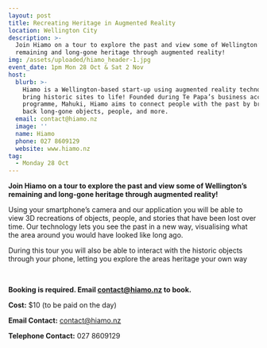 ```yaml
---
layout: post
title: Recreating Heritage in Augmented Reality
location: Wellington City
description: >-
  Join Hiamo on a tour to explore the past and view some of Wellington’s
  remaining and long-gone heritage through augmented reality!
img: /assets/uploaded/hiamo_header-1.jpg
event_date: 1pm Mon 28 Oct & Sat 2 Nov
host:
  blurb: >-
    Hiamo is a Wellington-based start-up using augmented reality technology to
    bring historic sites to life! Founded during Te Papa’s business accelerator
    programme, Mahuki, Hiamo aims to connect people with the past by bringing
    back long-gone objects, people, and more.
  email: contact@hiamo.nz
  image: ''
  name: Hiamo
  phone: 027 8609129
  website: www.hiamo.nz
tag:
  - Monday 28 Oct
---
```

**Join Hiamo on a tour to explore the past and view some of Wellington’s remaining and long-gone heritage through augmented reality!**

Using your smartphone’s camera and our application you will be able to view 3D recreations of objects, people, and stories that have been lost over time. Our technology lets you see the past in a new way, visualising what the area around you would have looked like long ago.

During this tour you will also be able to interact with the historic objects through your phone, letting you explore the areas heritage your own way

<br>

**Booking is required. Email contact@hiamo.nz to book.**

**Cost:** $10 (to be paid on the day)

**Email Contact:** contact@hiamo.nz

**Telephone Contact:** 027 8609129
